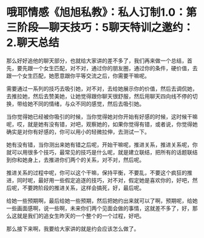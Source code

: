 # 哦耶情感《旭旭私教》：私人订制1.0：第三阶段—聊天技巧：5聊天特训之邀约：2.聊天总结

那么好好追他的聊天部分，也就给大家讲的差不多了，我们再来做一个总结，首先，要先跟一个女生匹配，对不对，通过你的朋友圈，通过你的条件，硬价值，去跟一个女生匹配，她愿意跟你平等交流之后，你需要干嘛呢。

需要通过一系列的技巧去吸引她，对不对，去给她展示你的价值，然后去调侃她，去推拉她，然后去赞美她，让她觉得跟你聊天很舒服，然后用聊天四向线不停的切换，带给她不同的情绪，与众不同的感觉，然后去吸引她。

当你觉得她已经被你吸引的时候，当你觉得她对你开始有好感的时候，这时候干嘛呢，哎，就是她有没有错，对吧，观察她的，如果你觉得有错，或者说，你觉得她确实是对你有好感的，你可以用小的轻微拉伸，去测试一下。

她有没有错，当你测出来她有错之后呢，开始干嘛呢，推进关系，推进关系呢，你就可以用很多个技巧，最常见的技巧是什么呢，就是建立联结，把所有的话题联结到你和她身上，去推进你们两个的关系，对不对，然后呢。

推进关系的过程中呢，你可以这个干嘛，保持平衡，不要乱，不要这个疯狂的推进，同时呢，最好用一些假定追逐的技巧，对不对，假定她是喜欢你的，好吧，然后呢，不要跨阶段的推进关系，这样会搞死，好，最后呢。

给她一些预期啊，最后给她一些预期，然后把她约出来就可以了啊，预期呢，给她一些画面感啊，说一些啊，未来你们两个见面会做的事情，这就差不多了，好，那么这就是我们的追女生昨天的一个整个的一个过程，好吧。

那么接下来啊，我要给大家讲的就是约会应该怎么做了。
